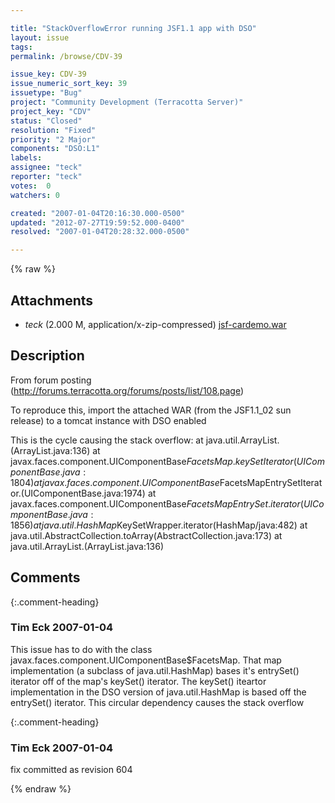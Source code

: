 ```yaml
---

title: "StackOverflowError running JSF1.1 app with DSO"
layout: issue
tags: 
permalink: /browse/CDV-39

issue_key: CDV-39
issue_numeric_sort_key: 39
issuetype: "Bug"
project: "Community Development (Terracotta Server)"
project_key: "CDV"
status: "Closed"
resolution: "Fixed"
priority: "2 Major"
components: "DSO:L1"
labels: 
assignee: "teck"
reporter: "teck"
votes:  0
watchers: 0

created: "2007-01-04T20:16:30.000-0500"
updated: "2012-07-27T19:59:52.000-0400"
resolved: "2007-01-04T20:28:32.000-0500"

---
```




{% raw %}


## Attachments

* <em>teck</em> (2.000 M, application/x-zip-compressed) [jsf-cardemo.war](/attachments/CDV/CDV-39/jsf-cardemo.war)




## Description

<div markdown="1" class="description">

From forum posting (http://forums.terracotta.org/forums/posts/list/108.page)

To reproduce this, import the attached WAR (from the JSF1.1\_02 sun release) to a tomcat instance with DSO enabled

This is the cycle causing the stack overflow:
	at java.util.ArrayList.<init>(ArrayList.java:136)
	at javax.faces.component.UIComponentBase$FacetsMap.keySetIterator(UIComponentBase.java:1804)
	at javax.faces.component.UIComponentBase$FacetsMapEntrySetIterator.<init>(UIComponentBase.java:1974)
	at javax.faces.component.UIComponentBase$FacetsMapEntrySet.iterator(UIComponentBase.java:1856)
	at java.util.HashMap$KeySetWrapper.iterator(HashMap/java:482)
	at java.util.AbstractCollection.toArray(AbstractCollection.java:173)
	at java.util.ArrayList.<init>(ArrayList.java:136)

</div>

## Comments


{:.comment-heading}
### **Tim Eck** <span class="date">2007-01-04</span>

<div markdown="1" class="comment">

This issue has to do with the class javax.faces.component.UIComponentBase$FacetsMap. That map implementation (a subclass of java.util.HashMap) bases it's entrySet() iterator off of the map's keySet() iterator. The keySet() iteartor implementation in the DSO version of java.util.HashMap is based off the entrySet() iterator.  This circular dependency causes the stack overflow

</div>


{:.comment-heading}
### **Tim Eck** <span class="date">2007-01-04</span>

<div markdown="1" class="comment">

fix committed as revision 604

</div>



{% endraw %}
